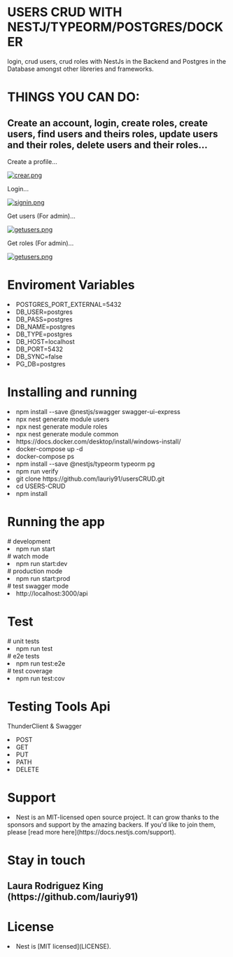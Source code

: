 <h1>USERS CRUD WITH NESTJ/TYPEORM/POSTGRES/DOCKER</h1>

<p>login, crud users, crud roles with NestJs in the Backend and Postgres in the Database amongst other libreries and frameworks.</p>


<h1> THINGS YOU CAN DO: </h1>


<h2> Create an account, login, create roles, create users, find users and theirs roles, update users and their roles, delete users and their roles... </h2>

<h> Create a profile... </h>

[![crear.png](https://i.postimg.cc/pVkyV32F/crear.png)](https://postimg.cc/pyhPqG5W)

<h> Login... </h>

[![signin.png](https://i.postimg.cc/Kc17gZNf/signin.png)](https://postimg.cc/9zjw6Hsw)

<h> Get users (For admin)... </h>

[![getusers.png](https://i.postimg.cc/FKJmLkYm/getusers.png)](https://postimg.cc/1gPLxt0Y)

<h> Get roles (For admin)... </h>

[![getusers.png](https://i.postimg.cc/FKJmLkYm/getusers.png)](https://postimg.cc/1gPLxt0Y)

<h1>Enviroment Variables</h1>

<li>POSTGRES_PORT_EXTERNAL=5432</li>
<li>DB_USER=postgres</li>
<li>DB_PASS=postgres</li>
<li>DB_NAME=postgres</li>
<li>DB_TYPE=postgres</li>

<li>DB_HOST=localhost</li>
<li>DB_PORT=5432</li>
<li>DB_SYNC=false</li>
<li>PG_DB=postgres</li>

<h1>Installing and running</h1>

<li>npm install --save @nestjs/swagger swagger-ui-express</li>
<li>npx nest generate module users</li>
<li>npx nest generate module roles</li>
<li>npx nest generate module common</li>
<li>https://docs.docker.com/desktop/install/windows-install/</li>
<li>docker-compose up -d</li>
<li>docker-compose ps</li>
<li>npm install --save @nestjs/typeorm typeorm pg</li>
<li>npm run verify</li>
<li>git clone https://github.com/lauriy91/usersCRUD.git</li>
<li>cd USERS-CRUD</li>
<li>npm install</li>

<h1>Running the app</h1>
# development
<li>npm run start</li>
# watch mode
<li>npm run start:dev</li>
# production mode
<li>npm run start:prod</li>
# test swagger mode
<li>http://localhost:3000/api</li>

<h1>Test</h1>
# unit tests
<li>npm run test</li>
# e2e tests
<li>npm run test:e2e</li>
# test coverage
<li>npm run test:cov</li>

<h1>Testing Tools Api</h1>

<label>ThunderClient</label>
<label>&</label>
<label>Swagger</label>

<li>POST</li>
<li>GET</li>
<li>PUT</li>
<li>PATH</li>
<li>DELETE</li>

<h1>Support</h1>

<li>Nest is an MIT-licensed open source project. It can grow thanks to the sponsors and support by the amazing backers. If you'd like to join them, please [read more here](https://docs.nestjs.com/support).</li>

<h1>Stay in touch</h1>
<h2>Laura Rodriguez King (https://github.com/lauriy91)</h2>

<h1>License</h1>
<li>Nest is [MIT licensed](LICENSE).</li>
